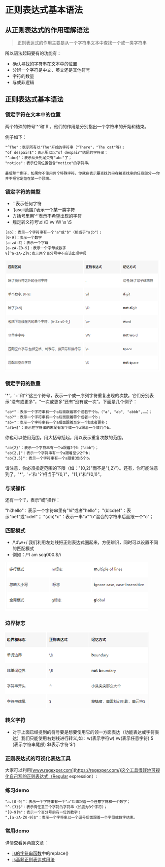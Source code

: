 
# 正则表达式基本语法

## 从正则表达式的作用理解语法

> 正则表达式的作用主要是从一个字符串文本中查找一个或一类字符串

所以语法起码要有的功能有：

- 确认寻找的字符串在文本中的位置
- 分辨一个字符是中文、英文还是其他符号
- 字符的数量
- 与或非逻辑

## 正则表达式基本语法

### 锁定字符在文本中的位置

两个特殊的符号'^'和'$'。他们的作用是分别指出一个字符串的开始和结束。

例子如下：
```
"^The"：表示所有以"The"开始的字符串（"There"，"The cat"等）；
"of despair$"：表示所以以"of despair"结尾的字符串；
"^abc$"：表示从头到尾只有"abc"了；
"notice"：表示任何位置包含"notice"的字符串。

最后那个例子，如果你不使用两个特殊字符，你就在表示要查找的串在被查找串的任意部分——你并不把它定位在某一个顶端。
```

### 锁定字符的类型

- '.'表示任何字符
- '[ascii范围]'表示一个某一类字符
- 方括号里用'^'表示不希望出现的字符
- 规定转义符号\d \D \w \W \s \S
```
[ab]：表示一个字符串有一个"a"或"b"（相当于"a¦b"）；
[0-9]：表示一个数字
[a-zA-Z]：表示一个字母
[a-zA-Z0-9]：表示一个字母或数字
%[^a-zA-Z]%:表示两个百分号中不应该出现字母
```

![Snipaste_2019-10-27_09-55-24](../assets/正则转义匹配符号.png)


### 锁定字符的数量

'*'，'+'和'?'这三个符号，表示一个或一序列字符重复出现的次数。它们分别表示“没有或更多”，“一次或更多”还有“没有或一次”。下面是几个例子：

```
"ab*"：表示一个字符串有一个a后面跟着零个或若干个b。（"a", "ab", "abbb",……）；
"ab?"：表示一个字符串有一个a后面跟着零个或者一个b；
"ab+"：表示一个字符串有一个a后面跟着至少一个b或者更多；
"a?b+$"：表示在字符串的末尾有零个或一个a跟着一个或几个b。
```


你也可以使用范围，用大括号括起，用以表示重复次数的范围。

```
"ab{2}"：表示一个字符串有一个a跟着2个b（"abb"）；
"ab{2,}"：表示一个字符串有一个a跟着至少2个b；
"ab{3,5}"：表示一个字符串有一个a跟着3到5个b。
```

请注意，你必须指定范围的下限（如："{0,2}"而不是"{,2}"）。还有，你可能注意到了，'*'，'+'和
'?'相当于"{0,}"，"{1,}"和"{0,1}"。


### 与或操作

还有一个'¦'，表示“或”操作：

"hi¦hello"：表示一个字符串里有"hi"或者"hello"；
"(b¦cd)ef"：表示"bef"或"cdef"；
"(a¦b)*c"：表示一串"a""b"混合的字符串后面跟一个"c"；

### 匹配模式

- /\d\w+/ 我们利用左划线把正则表达式圈起来，方便辨识，同时可以设置不同的匹配模式
- 例如：/^I am scq000\.$/i 

![正则的匹配模式](../assets/正则的匹配模式.png)

### 边界标志

![正则的边界](../assets/单词边界.png)

### 转义字符

- 对于上面已经提到的符号要是想要使用它的领一方面表达（功能表达或字符表达）我们只能使用右划线进行转义\,如：w(表示字符w) \w(表示任意字符) $ (表示字符串尾部)  \$(表示字符'$')


### 正则表达式的可视化表达工具
大家可以利用[www.regexper.com](https://regexper.com/)这个工具很好地可视化自己写的正则表达式（Regular expression）:

### 练习demo

```
"a.[0-9]"：表示一个字符串有一个"a"后面跟着一个任意字符和一个数字；
"^.{3}$"：表示有任意三个字符的字符串（长度为3个字符）；
"[0-9]%"：表示一个百分号前有一位的数字；
",[a-zA-Z0-9]$"：表示一个字符串以一个逗号后面跟着一个字母或数字结束。

```

### 常用demo
详情查看另两篇文章：
- [js的字符串函数](./JavaScript/js的字符串函数.md)中的replace()
- [js高频正则表达式用法](./JavaScript/js中常用的正则表达式用法.md)